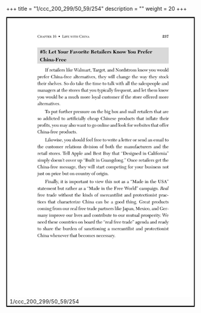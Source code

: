 +++
title = "1/ccc_200_299/50_59/254"
description = ""
weight = 20
+++

<table style="border:2px solid black;max-width:800px;max-height:800px;" 
><tr><td><img class="center-fit-jpg"
src="/jpg_/out_jpg_dbc_254.jpg"  >1/ccc_200_299/50_59/254</img></td></tr></table>